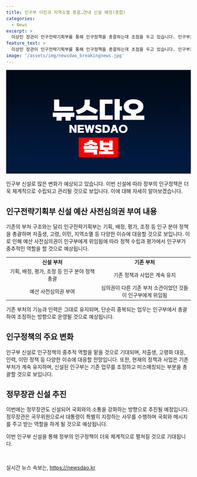 ```yaml
---
title: 인구부 이민과 지역소멸 총괄…연내 신설 예정(종합)
categories:
  - News
excerpt: >
  이상민 장관이 인구전략기획부를 통해 인구정책을 총괄하는데 초점을 두고 있습니다. 인구부는 저출생, 고령 사회, 이민, 지역소멸 등 인구 전략 기획부터 평가, 예산배분, 조정을 담당하는 컨트롤 타워 역할을 수행할 전망입니다. 이를 위해 정부조직법과 저출산·고령사회기본법 개정안을 발의할 예정이며, 부총리급 권한을 가질 것으로 보입니다. 또한, 기존 부처의 기능과 인력은 그대로 유지되지만, 신설되는 인구부는 강력한 컨트롤 타워 기능을 통해 인구정책에 중점을 둘 것으로 보입니다.
feature_text: >
  이상민 장관이 인구전략기획부를 통해 인구정책을 총괄하는데 초점을 두고 있습니다. 인구부는 저출생, 고령 사회, 이민, 지역소멸 등 인구 전략 기획부터 평가, 예산배분, 조정을 담당하는 컨트롤 타워 역할을 수행할 전망입니다. 이를 위해 정부조직법과 저출산·고령사회기본법 개정안을 발의할 예정이며, 부총리급 권한을 가질 것으로 보입니다. 또한, 기존 부처의 기능과 인력은 그대로 유지되지만, 신설되는 인구부는 강력한 컨트롤 타워 기능을 통해 인구정책에 중점을 둘 것으로 보입니다.
image: '/assets/img/newsdao_breakingnews.jpg'
---
```


<p><img src="/assets/img/newsdao_breakingnews.jpg" alt="cryptoinkorea 속보" /></p>

<p>인구부 신설로 많은 변화가 예상되고 있습니다. 이번 신설에 따라 정부의 인구정책은 더욱 체계적으로 수립되고 관리될 것으로 보입니다. 이에 대해 자세히 알아보겠습니다.</p>

<h2 data-ke-size="size26">인구전략기획부 신설 예산 사전심의권 부여 내용</h2>

<p data-ke-size="size16">기존의 부처 구조와는 달리 인구전략기획부는 기획, 배정, 평가, 조정 등 인구 분야 정책을 총괄하며 저출생, 고령, 이민, 지역소멸 등 다양한 이슈에 대응할 것으로 보입니다. 이로 인해 예산 사전심의권이 인구부에게 위임됨에 따라 정책 수립과 평가에서 인구부가 중추적인 역할을 할 것으로 예상됩니다.</p>

<table>
   <colgroup>
   <col style="width: 50%" />
   <col style="width: 50%" />
   </colgroup>
   <tbody>
      <tr>
         <td style="text-align: center; height: 17px;"><b>신설 부처</b></td>
         <td style="text-align: center; height: 17px;"><b>기존 부처</b></td>
      </tr>
      <tr>
         <td style="text-align: center; height: 17px;">기획, 배정, 평가, 조정 등 인구 분야 정책 총괄</td>
         <td style="text-align: center; height: 17px;">기존 정책과 사업은 계속 유지</td>
      </tr>
      <tr>
         <td style="text-align: center; height: 17px;">예산 사전심의권 부여</td>
         <td style="text-align: center; height: 17px;">심의권이 다른 기존 부처 소관이었던 것들이 인구부에게 위임됨</td>
      </tr>
   </tbody>
</table>

<p data-ke-size="size16">기존 부처의 기능과 인력은 그대로 유지되며, 단순히 중복되는 업무는 인구부에서 총괄하여 조정하는 방향으로 운영될 것으로 예상됩니다.</p>

<h2 data-ke-size="size26">인구정책의 주요 변화</h2>

<p data-ke-size="size16">인구부 신설로 인구정책의 중추적 역할을 맡을 것으로 기대되며, 저출생, 고령화 대응, 인력, 이민 정책 등 다양한 이슈에 대응할 전망입니다. 또한, 현재의 정책과 사업은 기존 부처가 계속 유지하며, 신설된 인구부는 기존 업무를 조정하고 미스매칭되는 부분을 총괄할 것으로 보입니다.</p>

<h2 data-ke-size="size26">정무장관 신설 추진</h2>

<p data-ke-size="size16">이번에는 정무장관도 신설되어 국회와의 소통을 강화하는 방향으로 추진될 예정입니다. 정무장관은 국무위원으로서 대통령이 특별히 지정하는 사무를 수행하며 국회와 메시지를 주고 받는 역할을 하게 될 것으로 예상됩니다.</p>

<p>이번 인구부 신설을 통해 정부의 인구정책이 더욱 체계적으로 펼쳐질 것으로 기대됩니다.</p>

<p data-ke-size="size16">&nbsp;</p>
실시간 뉴스 속보는, <a href="https://newsdao.kr" rel="dofollow">https://newsdao.kr</a>


